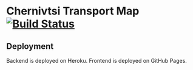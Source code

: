 # Chernivtsi Transport Map [![Build Status][travis-image]][travis-url]

## Deployment

Backend is deployed on Heroku.
Frontend is deployed on GitHub Pages.

<!-- References -->

[travis-url]: https://travis-ci.com/denysdovhan/chernivtsi-transport
[travis-image]: https://img.shields.io/travis/com/denysdovhan/chernivtsi-transport.svg?style=flat-square
